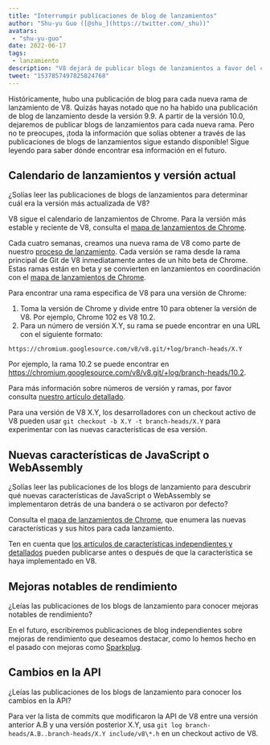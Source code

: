 ```yaml
---
title: "Interrumpir publicaciones de blog de lanzamientos"
author: "Shu-yu Guo ([@shu_](https://twitter.com/_shu))"
avatars: 
 - "shu-yu-guo"
date: 2022-06-17
tags: 
 - lanzamiento
description: "V8 dejará de publicar blogs de lanzamientos a favor del calendario de lanzamientos de Chrome y publicaciones de blogs sobre características."
tweet: "1537857497825824768"
---
```


Históricamente, hubo una publicación de blog para cada nueva rama de lanzamiento de V8. Quizás hayas notado que no ha habido una publicación de blog de lanzamiento desde la versión 9.9. A partir de la versión 10.0, dejaremos de publicar blogs de lanzamientos para cada nueva rama. Pero no te preocupes, ¡toda la información que solías obtener a través de las publicaciones de blogs de lanzamientos sigue estando disponible! Sigue leyendo para saber dónde encontrar esa información en el futuro.

<!--truncate-->
## Calendario de lanzamientos y versión actual

¿Solías leer las publicaciones de blogs de lanzamientos para determinar cuál era la versión más actualizada de V8?

V8 sigue el calendario de lanzamientos de Chrome. Para la versión más estable y reciente de V8, consulta el [mapa de lanzamientos de Chrome](https://chromestatus.com/roadmap).

Cada cuatro semanas, creamos una nueva rama de V8 como parte de nuestro [proceso de lanzamiento](https://v8.dev/docs/release-process). Cada versión se rama desde la rama principal de Git de V8 inmediatamente antes de un hito beta de Chrome. Estas ramas están en beta y se convierten en lanzamientos en coordinación con el [mapa de lanzamientos de Chrome](https://chromestatus.com/roadmap).

Para encontrar una rama específica de V8 para una versión de Chrome:

1. Toma la versión de Chrome y divide entre 10 para obtener la versión de V8. Por ejemplo, Chrome 102 es V8 10.2.
1. Para un número de versión X.Y, su rama se puede encontrar en una URL con el siguiente formato:

```
https://chromium.googlesource.com/v8/v8.git/+log/branch-heads/X.Y
```

Por ejemplo, la rama 10.2 se puede encontrar en https://chromium.googlesource.com/v8/v8.git/+log/branch-heads/10.2.

Para más información sobre números de versión y ramas, por favor consulta [nuestro artículo detallado](https://v8.dev/docs/version-numbers).

Para una versión de V8 X.Y, los desarrolladores con un checkout activo de V8 pueden usar `git checkout -b X.Y -t branch-heads/X.Y` para experimentar con las nuevas características de esa versión.

## Nuevas características de JavaScript o WebAssembly

¿Solías leer las publicaciones de los blogs de lanzamiento para descubrir qué nuevas características de JavaScript o WebAssembly se implementaron detrás de una bandera o se activaron por defecto?

Consulta el [mapa de lanzamientos de Chrome](https://chromestatus.com/roadmap), que enumera las nuevas características y sus hitos para cada lanzamiento.

Ten en cuenta que [los artículos de características independientes y detallados](/features) pueden publicarse antes o después de que la característica se haya implementado en V8.

## Mejoras notables de rendimiento

¿Leías las publicaciones de los blogs de lanzamiento para conocer mejoras notables de rendimiento?

En el futuro, escribiremos publicaciones de blog independientes sobre mejoras de rendimiento que deseamos destacar, como lo hemos hecho en el pasado con mejoras como [Sparkplug](https://v8.dev/blog/sparkplug).

## Cambios en la API

¿Leías las publicaciones de los blogs de lanzamiento para conocer los cambios en la API?

Para ver la lista de commits que modificaron la API de V8 entre una versión anterior A.B y una versión posterior X.Y, usa `git log branch-heads/A.B..branch-heads/X.Y include/v8\*.h` en un checkout activo de V8.
